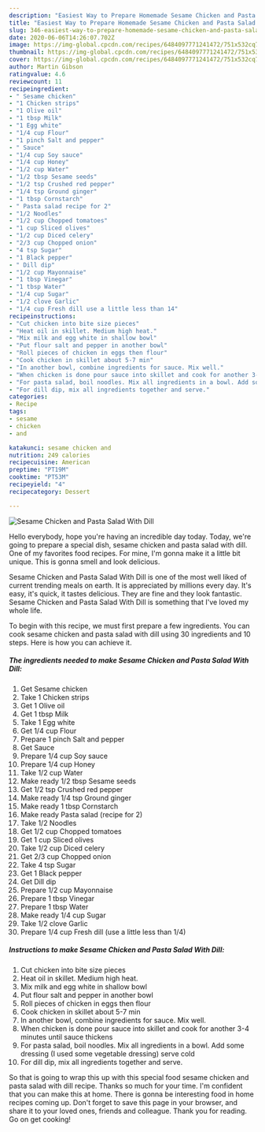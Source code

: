```yaml
---
description: "Easiest Way to Prepare Homemade Sesame Chicken and Pasta Salad With Dill"
title: "Easiest Way to Prepare Homemade Sesame Chicken and Pasta Salad With Dill"
slug: 346-easiest-way-to-prepare-homemade-sesame-chicken-and-pasta-salad-with-dill
date: 2020-06-06T14:26:07.702Z
image: https://img-global.cpcdn.com/recipes/6484097771241472/751x532cq70/sesame-chicken-and-pasta-salad-with-dill-recipe-main-photo.jpg
thumbnail: https://img-global.cpcdn.com/recipes/6484097771241472/751x532cq70/sesame-chicken-and-pasta-salad-with-dill-recipe-main-photo.jpg
cover: https://img-global.cpcdn.com/recipes/6484097771241472/751x532cq70/sesame-chicken-and-pasta-salad-with-dill-recipe-main-photo.jpg
author: Martin Gibson
ratingvalue: 4.6
reviewcount: 11
recipeingredient:
- " Sesame chicken"
- "1 Chicken strips"
- "1 Olive oil"
- "1 tbsp Milk"
- "1 Egg white"
- "1/4 cup Flour"
- "1 pinch Salt and pepper"
- " Sauce"
- "1/4 cup Soy sauce"
- "1/4 cup Honey"
- "1/2 cup Water"
- "1/2 tbsp Sesame seeds"
- "1/2 tsp Crushed red pepper"
- "1/4 tsp Ground ginger"
- "1 tbsp Cornstarch"
- " Pasta salad recipe for 2"
- "1/2 Noodles"
- "1/2 cup Chopped tomatoes"
- "1 cup Sliced olives"
- "1/2 cup Diced celery"
- "2/3 cup Chopped onion"
- "4 tsp Sugar"
- "1 Black pepper"
- " Dill dip"
- "1/2 cup Mayonnaise"
- "1 tbsp Vinegar"
- "1 tbsp Water"
- "1/4 cup Sugar"
- "1/2 clove Garlic"
- "1/4 cup Fresh dill use a little less than 14"
recipeinstructions:
- "Cut chicken into bite size pieces"
- "Heat oil in skillet. Medium high heat."
- "Mix milk and egg white in shallow bowl"
- "Put flour salt and pepper in another bowl"
- "Roll pieces of chicken in eggs then flour"
- "Cook chicken in skillet about 5-7 min"
- "In another bowl, combine ingredients for sauce. Mix well."
- "When chicken is done pour sauce into skillet and cook for another 3-4 minutes until sauce thickens"
- "For pasta salad, boil noodles. Mix all ingredients in a bowl. Add some dressing (I used some vegetable dressing) serve cold"
- "For dill dip, mix all ingredients together and serve."
categories:
- Recipe
tags:
- sesame
- chicken
- and

katakunci: sesame chicken and 
nutrition: 249 calories
recipecuisine: American
preptime: "PT19M"
cooktime: "PT53M"
recipeyield: "4"
recipecategory: Dessert

---
```



![Sesame Chicken and Pasta Salad With Dill](https://img-global.cpcdn.com/recipes/6484097771241472/751x532cq70/sesame-chicken-and-pasta-salad-with-dill-recipe-main-photo.jpg)

Hello everybody, hope you're having an incredible day today. Today, we're going to prepare a special dish, sesame chicken and pasta salad with dill. One of my favorites food recipes. For mine, I'm gonna make it a little bit unique. This is gonna smell and look delicious.



Sesame Chicken and Pasta Salad With Dill is one of the most well liked of current trending meals on earth. It is appreciated by millions every day. It's easy, it's quick, it tastes delicious. They are fine and they look fantastic. Sesame Chicken and Pasta Salad With Dill is something that I've loved my whole life.


To begin with this recipe, we must first prepare a few ingredients. You can cook sesame chicken and pasta salad with dill using 30 ingredients and 10 steps. Here is how you can achieve it.

<!--inarticleads1-->

##### The ingredients needed to make Sesame Chicken and Pasta Salad With Dill:

1. Get  Sesame chicken
1. Take 1 Chicken strips
1. Get 1 Olive oil
1. Get 1 tbsp Milk
1. Take 1 Egg white
1. Get 1/4 cup Flour
1. Prepare 1 pinch Salt and pepper
1. Get  Sauce
1. Prepare 1/4 cup Soy sauce
1. Prepare 1/4 cup Honey
1. Take 1/2 cup Water
1. Make ready 1/2 tbsp Sesame seeds
1. Get 1/2 tsp Crushed red pepper
1. Make ready 1/4 tsp Ground ginger
1. Make ready 1 tbsp Cornstarch
1. Make ready  Pasta salad (recipe for 2)
1. Take 1/2 Noodles
1. Get 1/2 cup Chopped tomatoes
1. Get 1 cup Sliced olives
1. Take 1/2 cup Diced celery
1. Get 2/3 cup Chopped onion
1. Take 4 tsp Sugar
1. Get 1 Black pepper
1. Get  Dill dip
1. Prepare 1/2 cup Mayonnaise
1. Prepare 1 tbsp Vinegar
1. Prepare 1 tbsp Water
1. Make ready 1/4 cup Sugar
1. Take 1/2 clove Garlic
1. Prepare 1/4 cup Fresh dill (use a little less than 1/4)




<!--inarticleads2-->

##### Instructions to make Sesame Chicken and Pasta Salad With Dill:

1. Cut chicken into bite size pieces
1. Heat oil in skillet. Medium high heat.
1. Mix milk and egg white in shallow bowl
1. Put flour salt and pepper in another bowl
1. Roll pieces of chicken in eggs then flour
1. Cook chicken in skillet about 5-7 min
1. In another bowl, combine ingredients for sauce. Mix well.
1. When chicken is done pour sauce into skillet and cook for another 3-4 minutes until sauce thickens
1. For pasta salad, boil noodles. Mix all ingredients in a bowl. Add some dressing (I used some vegetable dressing) serve cold
1. For dill dip, mix all ingredients together and serve.




So that is going to wrap this up with this special food sesame chicken and pasta salad with dill recipe. Thanks so much for your time. I'm confident that you can make this at home. There is gonna be interesting food in home recipes coming up. Don't forget to save this page in your browser, and share it to your loved ones, friends and colleague. Thank you for reading. Go on get cooking!
